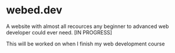 # webed.dev
A website with almost all recources any beginner to advanced web developer could ever need. [IN PROGRESS]

This will be worked on when I finish my web development course
